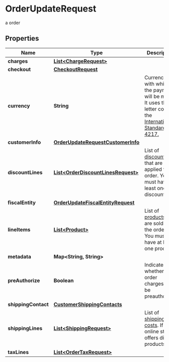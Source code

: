

# OrderUpdateRequest

a order

## Properties

| Name | Type | Description | Notes |
|------------ | ------------- | ------------- | -------------|
|**charges** | [**List&lt;ChargeRequest&gt;**](ChargeRequest.md) |  |  [optional] |
|**checkout** | [**CheckoutRequest**](CheckoutRequest.md) |  |  [optional] |
|**currency** | **String** | Currency with which the payment will be made. It uses the 3-letter code of the [International Standard ISO 4217.](https://es.wikipedia.org/wiki/ISO_4217) |  [optional] |
|**customerInfo** | [**OrderUpdateRequestCustomerInfo**](OrderUpdateRequestCustomerInfo.md) |  |  [optional] |
|**discountLines** | [**List&lt;OrderDiscountLinesRequest&gt;**](OrderDiscountLinesRequest.md) | List of [discounts](https://developers.conekta.com/v2.1.0/reference/orderscreatediscountline) that are applied to the order. You must have at least one discount. |  [optional] |
|**fiscalEntity** | [**OrderUpdateFiscalEntityRequest**](OrderUpdateFiscalEntityRequest.md) |  |  [optional] |
|**lineItems** | [**List&lt;Product&gt;**](Product.md) | List of [products](https://developers.conekta.com/v2.1.0/reference/orderscreateproduct) that are sold in the order. You must have at least one product. |  [optional] |
|**metadata** | **Map&lt;String, String&gt;** |  |  [optional] |
|**preAuthorize** | **Boolean** | Indicates whether the order charges must be preauthorized |  [optional] |
|**shippingContact** | [**CustomerShippingContacts**](CustomerShippingContacts.md) |  |  [optional] |
|**shippingLines** | [**List&lt;ShippingRequest&gt;**](ShippingRequest.md) | List of [shipping costs](https://developers.conekta.com/v2.1.0/reference/orderscreateshipping). If the online store offers digital products. |  [optional] |
|**taxLines** | [**List&lt;OrderTaxRequest&gt;**](OrderTaxRequest.md) |  |  [optional] |



